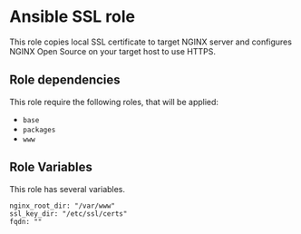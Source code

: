# Ansible SSL role

This role copies local SSL certificate to target NGINX server and configures NGINX Open Source on your target host to use HTTPS.

## Role dependencies
This role require the following roles, that will be applied:
* ``base``
* ``packages``
* ``www``

## Role Variables

This role has several variables. 
```
nginx_root_dir: "/var/www"
ssl_key_dir: "/etc/ssl/certs"
fqdn: ""
```

